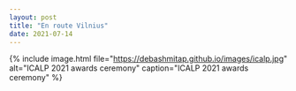 ```yaml
---
layout: post
title: "En route Vilnius"
date: 2021-07-14
---
```


{% 
include image.html 
file="https://debashmitap.github.io/images/icalp.jpg" 
alt="ICALP 2021 awards ceremony" 
caption="ICALP 2021 awards ceremony" 
%}

